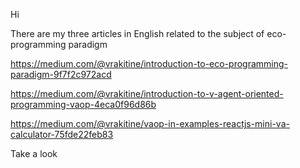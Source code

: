 

Hi 

There are my three articles in English related to the subject of eco-programming paradigm

https://medium.com/@vrakitine/introduction-to-eco-programming-paradigm-9f7f2c972acd

https://medium.com/@vrakitine/introduction-to-v-agent-oriented-programming-vaop-4eca0f96d86b


https://medium.com/@vrakitine/vaop-in-examples-reactjs-mini-va-calculator-75fde22feb83

Take a look
